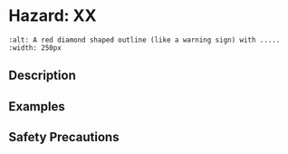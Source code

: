 # Hazard: XX

```{image} ../images/hazards/XX
:alt: A red diamond shaped outline (like a warning sign) with .....
:width: 250px
```

## Description

## Examples

## Safety Precautions

